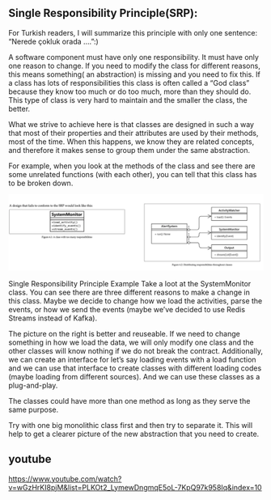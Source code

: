 ## Single Responsibility Principle(SRP):

For Turkish readers, I will summarize this principle with only one sentence: “Nerede çokluk orada ….”:)

A software component must have only one responsibility. It must have only one reason to change. If you need to modify the class 
for different reasons, this means something( an abstraction) is missing and you need to fix this. If a class has lots of 
responsibilities this class is often called a “God class” because they know too much or do too much, more than they should do. 
This type of class is very hard to maintain and the smaller the class, the better.

What we strive to achieve here is that classes are designed in such a way that most of their properties and their attributes are 
used by their methods, most of the time. When this happens, we know they are related concepts, and therefore it makes sense to 
group them under the same abstraction.

For example, when you look at the methods of the class and see there are some unrelated functions (with each other), you can tell 
that this class has to be broken down.

![](https://github.com/shoumitro-cse/solid-principles-with-python/blob/main/SRP.webp?raw=true)

Single Responsibility Principle Example
Take a loot at the SystemMonitor class. You can see there are three different reasons to make a change in this class.
Maybe we decide to change how we load the activities, parse the events, or how we send the events (maybe we’ve decided to use 
Redis Streams instead of Kafka).

The picture on the right is better and reuseable. If we need to change something in how we load the data, we will only modify one 
class and the other classes will know nothing if we do not break the contract. Additionally, we can create an interface for let’s 
say loading events with a load function and we can use that interface to create classes with different loading codes 
(maybe loading from different sources). And we can use these classes as a plug-and-play.

The classes could have more than one method as long as they serve the same purpose.

Try with one big monolithic class first and then try to separate it. This will help to get a clearer picture of the new abstraction 
that you need to create.

## youtube
https://www.youtube.com/watch?v=wGzHrKI8pjM&list=PLKOt2_LymewDngmqE5oL-7KpQ97k958Iq&index=10
